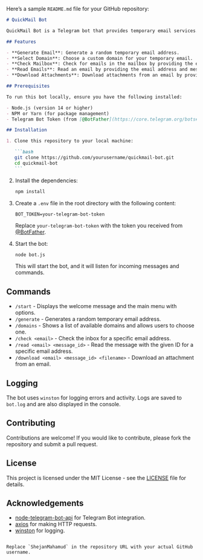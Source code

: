 Here’s a sample `README.md` file for your GitHub repository:

````markdown
# QuickMail Bot

QuickMail Bot is a Telegram bot that provides temporary email services. It allows users to generate temporary emails, check their inbox, read emails, and download attachments. Built using Node.js, this bot utilizes the `node-telegram-bot-api` library for interacting with Telegram's API, and `axios` for making HTTP requests to a temporary email service API.

## Features

- **Generate Email**: Generate a random temporary email address.
- **Select Domain**: Choose a custom domain for your temporary email.
- **Check Mailbox**: Check for emails in the mailbox by providing the email address.
- **Read Emails**: Read an email by providing the email address and message ID.
- **Download Attachments**: Download attachments from an email by providing the email address, message ID, and filename.

## Prerequisites

To run this bot locally, ensure you have the following installed:

- Node.js (version 14 or higher)
- NPM or Yarn (for package management)
- Telegram Bot Token (from [@BotFather](https://core.telegram.org/bots#botfather))

## Installation

1. Clone this repository to your local machine:

   ```bash
   git clone https://github.com/yourusername/quickmail-bot.git
   cd quickmail-bot
   ```
````

2. Install the dependencies:

   ```bash
   npm install
   ```

3. Create a `.env` file in the root directory with the following content:

   ```env
   BOT_TOKEN=your-telegram-bot-token
   ```

   Replace `your-telegram-bot-token` with the token you received from [@BotFather](https://core.telegram.org/bots#botfather).

4. Start the bot:

   ```bash
   node bot.js
   ```

   This will start the bot, and it will listen for incoming messages and commands.

## Commands

- `/start` - Displays the welcome message and the main menu with options.
- `/generate` - Generates a random temporary email address.
- `/domains` - Shows a list of available domains and allows users to choose one.
- `/check <email>` - Check the inbox for a specific email address.
- `/read <email> <message_id>` - Read the message with the given ID for a specific email address.
- `/download <email> <message_id> <filename>` - Download an attachment from an email.

## Logging

The bot uses `winston` for logging errors and activity. Logs are saved to `bot.log` and are also displayed in the console.

## Contributing

Contributions are welcome! If you would like to contribute, please fork the repository and submit a pull request.

## License

This project is licensed under the MIT License - see the [LICENSE](LICENSE) file for details.

## Acknowledgements

- [node-telegram-bot-api](https://github.com/yagop/node-telegram-bot-api) for Telegram Bot integration.
- [axios](https://github.com/axios/axios) for making HTTP requests.
- [winston](https://github.com/winstonjs/winston) for logging.

```

Replace `ShejanMahamud` in the repository URL with your actual GitHub username.
```
